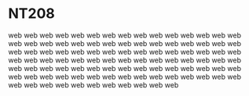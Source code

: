 # NT208
  web
  web
  web
  web
  web
  web
  web
  web
  web
  web
  web
  web
  web
  web
  web
  web
  web
  web
  web
  web
  web
  web
  web
  web
  web
  web
  web
  web
  web
  web
  web
  web
  web
  web
  web
  web
  web
  web
  web
  web
  web
  web
  web
  web
  web
  web
  web
  web
  web
  web
  web
  web
  web
  web
  web
  web
  web
  web
  web
  web
  web
  web
  web
  web
  web
  web
  web
  web
  web
  web
  web
  web
  web
  web
  web
  web
  web
  web
  web
  web
  web
  web
  web
  web
  web
  web
  web
  web
  web
  web
  web
  web
  web
  web
  web
  web
  web
  web
  web
  web
  web
